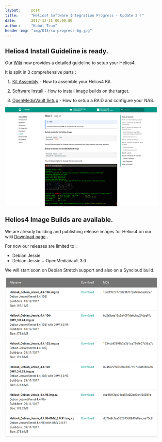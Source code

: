 ```yaml
---
layout:     post
title:      "Helios4 Software Integration Progress - Update 2 !"
date:       2017-12-21 00:00:00
author:     "Kobol Team"
header-img: "img/013/sw-progress-bg.jpg"
---
```


## Helios4 Install Guideline is ready.

Our [Wiki](https://wiki.kobol.io) now provides a detailed guideline to setup your Helios4.  

It is split in 3 comprehensive parts :

1. [Kit Assembly](https://wiki.kobol.io/kit/) - How to assemble your Helios4 Kit.

2. [Software Install](https://wiki.kobol.io/install/) - How to install image builds on the target.

3. [OpenMediaVault Setup](https://wiki.kobol.io/omv/) - How to setup a RAID and configure your NAS.

![Wiki](/img/013/wiki.png)

## Helios4 Image Builds are available.

We are already building and publishing release images for Helios4 on our wiki [Download page](https://wiki.kobol.io/download/) .

For now our releases are limited to :

* Debian Jessie
* Debian Jessie + OpenMediaVault 3.0

We will start soon on Debian Stretch support and also on a Syncloud build.

![Image List](/img/013/image_list.png)
